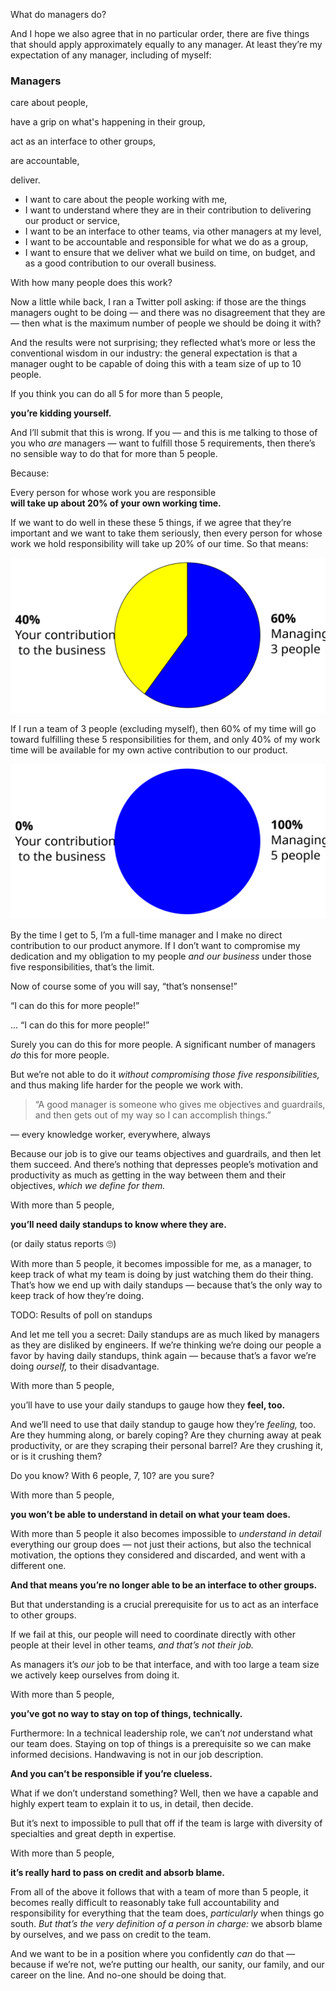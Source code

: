 What do managers do?

<!-- Note -->
And I hope we also agree that in no particular order, there are five
things that should apply approximately equally to any manager. At
least they’re my expectation of any manager, including of myself:


###  Managers

care about people,

have a grip on what's happening in their group,

act as an interface to other groups,

are accountable,

deliver.

<!-- Note -->

* I want to care about the people working with me,
* I want to understand where they are in their contribution to
  delivering our product or service,
* I want to be an interface to other teams, via other managers at my
  level,
* I want to be accountable and responsible for what we do as a group,
* I want to ensure that we deliver what we build on time, on budget,
  and as a good contribution to our overall business.


With how many people does this work?

<!-- Note -->
Now a little while back, I ran a Twitter poll asking: if those are the
things managers ought to be doing — and there was no disagreement that
they are — then what is the maximum number of people we should be
doing it with?


<!-- .slide: data-background-image="images/poll.png" data-background-size="contain" -->

<!-- Note -->
And the results were not surprising; they reflected what’s more or
less the conventional wisdom in our industry: the general expectation
is that a manager ought to be capable of doing this with a team size
of up to 10 people.


If you think you can do all 5 for more than 5 people,

**you’re kidding yourself.**

<!-- Note --> 
And I’ll submit that this is wrong. If you — and this is me talking to
those of you who *are* managers — want to fulfill those 5
requirements, then there’s no sensible way to do that for more than 5
people.

Because:


Every person for whose work you are responsible  
**will take up about 20% of your own working time.**

<!-- Note --> 
If we want to do well in these these 5 things, if we agree that
they’re important and we want to take them seriously, then every
person for whose work we hold responsibility will take up 20% of our
time. So that means:


![60% pie chart](images/60-40.svg)

<!-- Note -->
If I run a team of 3 people (excluding myself), then 60% of my
time will go toward fulfilling these 5 responsibilities for them, and
only 40% of my work time will be available for my own active
contribution to our product.


![100% pie chart](images/100-0.svg)

<!-- Note -->
By the time I get to 5, I’m a full-time manager and I make no direct
contribution to our product anymore. If I don’t
want to compromise my dedication and my obligation to my people
*and our business* under those five responsibilities, that’s the
limit.

Now of course some of you will say, “that’s nonsense!”


“I can do this for more people!”

<!-- Note -->
... “I can do this for more people!”

Surely you can do this for more people. A significant number of
managers *do* this for more people. 

But we’re not able to do it *without compromising those five
responsibilities,* and thus making life harder for the people we work
with.


> “A good manager is someone who gives me objectives and guardrails,
> and then gets out of my way so I can accomplish things.”

— every knowledge worker, everywhere, always

<!-- Note -->
Because our job is to give our teams objectives and guardrails, and
then let them succeed. And there’s nothing that depresses people’s
motivation and productivity as much as getting in the way between them
and their objectives, *which we define for them.*


With more than 5 people,

**you’ll need daily standups to know where they are.**

(or daily status reports 🙄)

<!-- Note -->
With more than 5 people, it becomes impossible for me, as a manager,
to keep track of what my team is doing by just watching them do their
thing. That’s how we end up with daily standups — because that’s the
only way to keep track of how they’re doing.


TODO: Results of poll on standups

<!-- Note -->
And let me tell you a secret: Daily standups are as much liked by
managers as they are disliked by engineers. If we’re thinking we’re
doing our people a favor by having daily standups, think again —
because that’s a favor we’re doing *ourself,* to their disadvantage.


With more than 5 people,

you’ll have to use your daily standups to gauge how they **feel, too.**

<!-- Note -->
And we’ll need to use that daily standup to gauge how they’re
*feeling,* too. Are they humming along, or barely coping? Are they
churning away at peak productivity, or are they scraping their
personal barrel? Are they crushing it, or is it crushing them?

Do you know? With 6 people, 7, 10? are you sure?


With more than 5 people,

**you won’t be able to understand in detail on what your team does.**

<!-- Note -->
With more than 5 people it also becomes impossible to *understand in
detail* everything our group does — not just their actions, but also
the technical motivation, the options they considered and discarded,
and went with a different one.


**And that means you’re no longer able to be an interface to other groups.**

<!-- Note -->
But that understanding is a crucial prerequisite for us to act as an
interface to other groups.

If we fail at this, our people will need to coordinate directly with
other people at their level in other teams, *and that’s not their
job.*

As managers it’s *our* job to be that interface, and with too large a
team size we actively keep ourselves from doing it.


With more than 5 people,

**you’ve got no way to stay on top of things, technically.**

<!-- Note --> 
Furthermore: In a technical leadership role, we can’t *not* understand
what our team does. Staying on top of things is a prerequisite so we
can make informed decisions. Handwaving is not in our job description.


**And you can’t be responsible if you’re clueless.**

<!-- Note -->
What if we don’t understand something? Well, then we have a capable
and highly expert team to explain it to us, in detail, then decide.

But it’s next to impossible to pull that off if the team is large with
diversity of specialties and great depth in expertise.


With more than 5 people,

**it’s really hard to pass on credit and absorb blame.**

<!-- Note -->
From all of the above it follows that with a team of more than 5
people, it becomes really difficult to reasonably take full
accountability and responsibility for everything that the team does,
*particularly* when things go south. *But that’s the very definition
of a person in charge:* we absorb blame by ourselves, and we pass on
credit to the team.


<!-- .slide: data-background-image="images/burnout.png" data-background-size="contain" -->

<!-- Note -->
And we want to be in a position where you confidently *can* do that —
because if we’re not, we’re putting our health, our sanity, our family,
and our career on the line. And no-one should be doing that.
